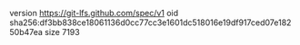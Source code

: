 version https://git-lfs.github.com/spec/v1
oid sha256:df3bb838ce18061136d0cc77cc3e1601dc518016e19df917ced07e18250b47ea
size 7193
